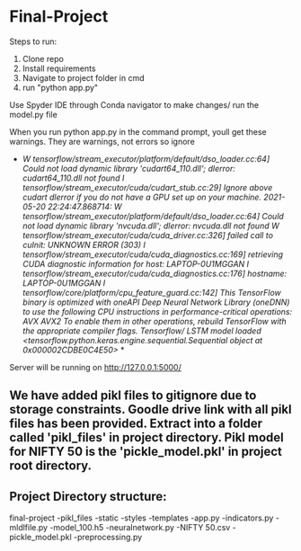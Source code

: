 # Final-Project

Steps to run:

1. Clone repo
2. Install requirements
3. Navigate to project folder in cmd
4. run "python app.py"

Use Spyder IDE through Conda navigator to make changes/ run the model.py file

When you run python app.py in the command prompt, youll get these warnings. They are warnings, not errors so ignore

* *W tensorflow/stream_executor/platform/default/dso_loader.cc:64] Could not load dynamic library 'cudart64_110.dll'; dlerror: cudart64_110.dll not found
I tensorflow/stream_executor/cuda/cudart_stub.cc:29] Ignore above cudart dlerror if you do not have a GPU set up on your machine.
2021-05-20 22:24:47.868714: W tensorflow/stream_executor/platform/default/dso_loader.cc:64] Could not load dynamic library 'nvcuda.dll'; dlerror: nvcuda.dll not found
W tensorflow/stream_executor/cuda/cuda_driver.cc:326] failed call to cuInit: UNKNOWN ERROR (303)
I tensorflow/stream_executor/cuda/cuda_diagnostics.cc:169] retrieving CUDA diagnostic information for host: LAPTOP-0U1MGGAN
I tensorflow/stream_executor/cuda/cuda_diagnostics.cc:176] hostname: LAPTOP-0U1MGGAN
I tensorflow/core/platform/cpu_feature_guard.cc:142] This TensorFlow binary is optimized with oneAPI Deep Neural Network Library (oneDNN) to use the following CPU instructions in performance-critical operations:  AVX AVX2
To enable them in other operations, rebuild TensorFlow with the appropriate compiler flags.
Tensorflow/ LSTM model loaded <tensorflow.python.keras.engine.sequential.Sequential object at 0x000002CDBE0C4E50>* *

Server will be running on http://127.0.0.1:5000/ 


## We have added pikl files to gitignore due to storage constraints. Goodle drive link with all pikl files has been provided. Extract into a folder called 'pikl_files' in project directory. Pikl model for NIFTY 50 is the 'pickle_model.pkl' in project root directory.

## Project Directory structure:

final-project
    -pikl_files
    -static
        -styles
    -templates
    -app.py
    -indicators.py
    -mldlfile.py
    -model_100.h5
    -neuralnetwork.py
    -NIFTY 50.csv
    -pickle_model.pkl
    -preprocessing.py
